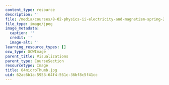 ```yaml
---
content_type: resource
description: ''
file: /media/courses/8-02-physics-ii-electricity-and-magnetism-spring-2007/62ac6b1a595364f4561c36bf8c5f41cc_04microThumb.jpg
file_type: image/jpeg
image_metadata:
  caption: ''
  credit: ''
  image-alt: ''
learning_resource_types: []
ocw_type: OCWImage
parent_title: Visualizations
parent_type: CourseSection
resourcetype: Image
title: 04microThumb.jpg
uid: 62ac6b1a-5953-64f4-561c-36bf8c5f41cc
---
```

